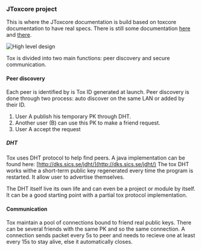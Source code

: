 ### JToxcore project

This is where the JToxcore documentation is build based on toxcore documentation to have real specs. There is still some
documentation [here][tox-doc] and [there][tox-wiki].

![High level design](img/uml/HLD.png)

Tox is divided into two main functions: peer discovery and secure communication.

#### Peer discovery

Each peer is identified by is Tox ID generated at launch.
Peer discovery is done through two process: auto discover on the same LAN or added by their ID.

1) User A publish his temporary PK through DHT.
2) Another user (B) can use this PK to make a friend request.
3) User A accept the request

##### DHT

Tox uses DHT protocol to help find peers. A java implementation can be found here: [http://dks.sics.se/jdht/](http://dks.sics.se/jdht/)
The tox DHT works withe a short-term public key regenerated every time the program is restarted. It allow user to advertise
themselves.

The DHT itself live its own life and can even be a project or module by itself. It can be a good starting point with a
partial tox protocol implementation.


#### Communication

Tox maintain a pool of connections bound to friend real public keys. There can be several friends with the same PK and so the same
connection. A connection sends packet every 5s to peer and needs to recieve one at least every 15s to stay alive, else it
automatically closes.







[tox-wiki]: https://wiki.tox.im/Main_Page (tox wiki)
[tox-doc]: https://jenkins.libtoxcore.so/job/Technical_Report/lastSuccessfulBuild/artifact/tox.pdf/ (tox documentation)
